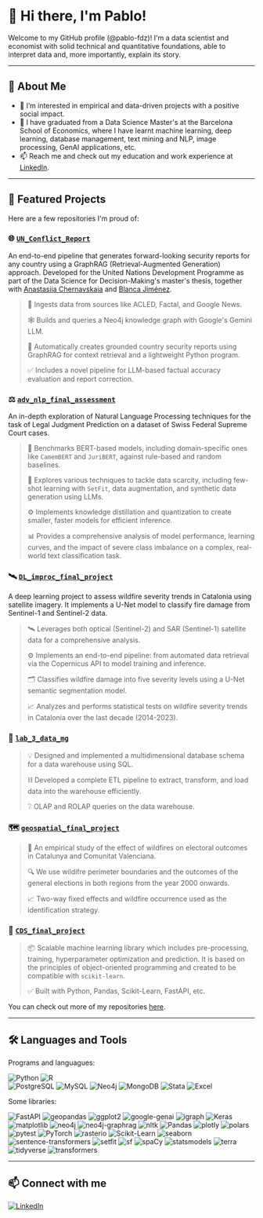 # 👋 Hi there, I'm Pablo!

Welcome to my GitHub profile (@pablo-fdz)! I'm a data scientist and economist with solid technical and quantitative foundations, able to interpret data and, more importantly, explain its story.

---

## 🚀 About Me

- 👀 I’m interested in empirical and data-driven projects with a positive social impact.
- 🌱 I have graduated from a Data Science Master's at the Barcelona School of Economics, where I have learnt machine learning, deep learning, database management, text mining and NLP, image processing, GenAI applications, etc.
- 📫 Reach me and check out my education and work experience at [LinkedIn](https://www.linkedin.com/in/fernandez-alburquerque).

---

## 🌟 Featured Projects

Here are a few repositories I'm proud of:

### 🌐 [`UN_Conflict_Report`](https://github.com/pablo-fdz/UN_Conflict_Report)

An end-to-end pipeline that generates forward-looking security reports for any country using a GraphRAG (Retrieval-Augmented Generation) approach. Developed for the United Nations Development Programme as part of the Data Science for Decision-Making's master's thesis, together with [Anastasiia Chernavskaia](https://github.com/ananstr) and [Blanca Jiménez](https://github.com/blancajimenezzzz).

> 📰 Ingests data from sources like ACLED, Factal, and Google News.
>
> 🕸️ Builds and queries a Neo4j knowledge graph with Google's Gemini LLM.
>
> 📝 Automatically creates grounded country security reports using GraphRAG for context retrieval and a lightweight Python program.
>
> ✅ Includes a novel pipeline for LLM-based factual accuracy evaluation and report correction.

### ⚖️ [`adv_nlp_final_assessment`](https://github.com/pablo-fdz/adv_nlp_final_assessment)

An in-depth exploration of Natural Language Processing techniques for the task of Legal Judgment Prediction on a dataset of Swiss Federal Supreme Court cases.

> 🤖 Benchmarks BERT-based models, including domain-specific ones like `CamemBERT` and `JuriBERT`, against rule-based and random baselines.
>
> 🧪 Explores various techniques to tackle data scarcity, including few-shot learning with `SetFit`, data augmentation, and synthetic data generation using LLMs.
>
> ⚙️ Implements knowledge distillation and quantization to create smaller, faster models for efficient inference.
>
> 📊 Provides a comprehensive analysis of model performance, learning curves, and the impact of severe class imbalance on a complex, real-world text classification task.

### 🛰️ [`DL_improc_final_project`](https://github.com/pablo-fdz/DL_improc_final_project)

A deep learning project to assess wildfire severity trends in Catalonia using satellite imagery. It implements a U-Net model to classify fire damage from Sentinel-1 and Sentinel-2 data.

> 🛰️ Leverages both optical (Sentinel-2) and SAR (Sentinel-1) satellite data for a comprehensive analysis.
>
> ⚙️ Implements an end-to-end pipeline: from automated data retrieval via the Copernicus API to model training and inference.
>
> 🗂️ Classifies wildfire damage into five severity levels using a U-Net semantic segmentation model.
>
> 📈 Analyzes and performs statistical tests on wildfire severity trends in Catalonia over the last decade (2014-2023).

### 🚛 [`lab_3_data_mg`](https://github.com/pablo-fdz/lab_3_data_mg)
> 💡 Designed and implemented a multidimensional database schema for a data warehouse using SQL.
>
> ⛓️ Developed a complete ETL pipeline to extract, transform, and load data into the warehouse efficiently.
>
> ❔ OLAP and ROLAP queries on the data warehouse.

### 🗺️ [`geospatial_final_project`](https://github.com/pablo-fdz/geospatial_final_project)
> 🧪 An empirical study of the effect of wildfires on electoral outcomes in Catalunya and Comunitat Valenciana.
> 
> 🔍 We use wildifre perimeter boundaries and the outcomes of the general elections in both regions from the year 2000 onwards.
> 
> 📈 Two-way fixed effects and wildfire occurrence used as the identification strategy.

### 🔧 [`CDS_final_project`](https://github.com/pablo-fdz/CDS_final_project)
> 📦 Scalable machine learning library which includes pre-processing, training, hyperparameter optimization and prediction. It is based on the principles of object-oriented programming and created to be compatible with `scikit-learn`.
> 
> ✅ Built with Python, Pandas, Scikit-Learn, FastAPI, etc. 

You can check out more of my repositories [here](https://github.com/pablo-fdz?tab=repositories).

---

## 🛠️ Languages and Tools

Programs and languagues:

![Python](https://img.shields.io/badge/Python-3670A0?style=for-the-badge&logo=python&logoColor=ffdd54)
![R](https://img.shields.io/badge/R-276DC3?style=for-the-badge&logo=r&logoColor=white)	
![PostgreSQL](https://img.shields.io/badge/PostgreSQL-316192?style=for-the-badge&logo=postgresql&logoColor=white)
![MySQL](https://img.shields.io/badge/MySQL-4479A1?style=for-the-badge&logo=mysql&logoColor=white)
![Neo4j](https://img.shields.io/badge/Neo4j-008CC1?style=for-the-badge&logo=neo4j&logoColor=white)
![MongoDB](https://img.shields.io/badge/MongoDB-47A248?style=for-the-badge&logo=mongodb&logoColor=white)
![Stata](https://img.shields.io/badge/Stata-1A4F9C?style=for-the-badge&logo=stata&logoColor=white)
![Excel](https://img.shields.io/badge/Microsoft_Excel-217346?style=for-the-badge&logo=microsoft-excel&logoColor=white)

Some libraries:

![FastAPI](https://img.shields.io/badge/FastAPI-005571?style=for-the-badge&logo=fastapi)
![geopandas](https://img.shields.io/badge/geopandas-139C5A?style=for-the-badge&logo=python&logoColor=white)
![ggplot2](https://img.shields.io/badge/ggplot2-2C3E50?style=for-the-badge&logo=r&logoColor=white)
![google-genai](https://img.shields.io/badge/google--genai-4285F4?style=for-the-badge&logo=google&logoColor=white)
![igraph](https://img.shields.io/badge/igraph-E84A27?style=for-the-badge&logo=python&logoColor=white)
![Keras](https://img.shields.io/badge/Keras-D00000?style=for-the-badge&logo=keras&logoColor=white)
![matplotlib](https://img.shields.io/badge/matplotlib-3776AB?style=for-the-badge&logo=python&logoColor=white)
![neo4j](https://img.shields.io/badge/neo4j-008CC1?style=for-the-badge&logo=neo4j&logoColor=white)
![neo4j-graphrag](https://img.shields.io/badge/neo4j--graphrag-008CC1?style=for-the-badge&logo=neo4j&logoColor=white)
![nltk](https://img.shields.io/badge/nltk-FFB300?style=for-the-badge&logo=python&logoColor=black)
![Pandas](https://img.shields.io/badge/Pandas-150458?style=for-the-badge&logo=pandas)
![plotly](https://img.shields.io/badge/plotly-3F4F75?style=for-the-badge&logo=plotly&logoColor=white)
![polars](https://img.shields.io/badge/polars-FFDD00?style=for-the-badge&logo=python&logoColor=black)
![pytest](https://img.shields.io/badge/pytest-0A9EDC?style=for-the-badge&logo=pytest&logoColor=white)
![PyTorch](https://img.shields.io/badge/PyTorch-EE4C2C?style=for-the-badge&logo=pytorch&logoColor=white)
![rasterio](https://img.shields.io/badge/rasterio-4B8BBE?style=for-the-badge&logo=python&logoColor=white)
![Scikit-Learn](https://img.shields.io/badge/Scikit--Learn-F7931E?style=for-the-badge&logo=scikit-learn&logoColor=white)
![seaborn](https://img.shields.io/badge/seaborn-4C8CBF?style=for-the-badge&logo=python&logoColor=white)
![sentence-transformers](https://img.shields.io/badge/sentence--transformers-FF6F00?style=for-the-badge&logo=huggingface&logoColor=white)
![setfit](https://img.shields.io/badge/setfit-FF6F00?style=for-the-badge&logo=huggingface&logoColor=white)
![sf](https://img.shields.io/badge/sf-2E8B57?style=for-the-badge&logo=r&logoColor=white)
![spaCy](https://img.shields.io/badge/spaCy-09A3D5?style=for-the-badge&logo=spacy&logoColor=white)
![statsmodels](https://img.shields.io/badge/statsmodels-003366?style=for-the-badge&logo=python&logoColor=white)
![terra](https://img.shields.io/badge/terra-228B22?style=for-the-badge&logo=r&logoColor=white)
![tidyverse](https://img.shields.io/badge/tidyverse-1D91C0?style=for-the-badge&logo=r&logoColor=white)
![transformers](https://img.shields.io/badge/transformers-FF6F00?style=for-the-badge&logo=huggingface&logoColor=white)

<!-- ---

## 📊 GitHub Stats

![Your GitHub stats](https://github-readme-stats.vercel.app/api?username=yourusername&show_icons=true&theme=default)
![Top Langs](https://github-readme-stats.vercel.app/api/top-langs/?username=yourusername&layout=compact&theme=default) -->

---

## 📫 Connect with me

[![LinkedIn](https://img.shields.io/badge/-LinkedIn-blue?style=flat-square&logo=linkedin)](https://www.linkedin.com/in/fernandez-alburquerque)

<!---
pablo-fdz/pablo-fdz is a ✨ special ✨ repository because its `README.md` (this file) appears on your GitHub profile.
You can click the Preview link to take a look at your changes.
--->
